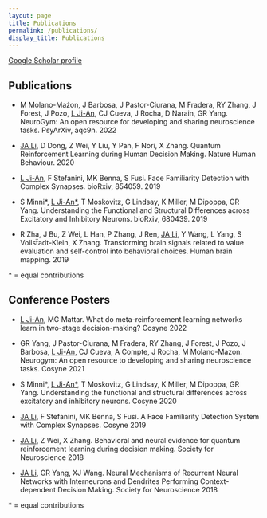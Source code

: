 ```yaml
---
layout: page
title: Publications
permalink: /publications/
display_title: Publications
---
```


[Google Scholar profile](https://scholar.google.com/citations?user=lge1u8kAAAAJ)


## Publications 

 - M Molano-Maźon, J Barbosa, J Pastor-Ciurana, M Fradera, RY Zhang, J Forest, J Pozo, <ins>L Ji-An</ins>, CJ Cueva, J Rocha, D Narain, GR Yang. NeuroGym: An open resource for developing and sharing neuroscience tasks. PsyArXiv, aqc9n. 2022

 - <ins>JA Li</ins>, D Dong, Z Wei, Y Liu, Y Pan, F Nori, X Zhang. Quantum Reinforcement Learning during Human Decision Making. Nature Human Behaviour. 2020

 - <ins>L Ji-An</ins>, F Stefanini, MK Benna, S Fusi. Face Familiarity Detection with Complex Synapses. bioRxiv, 854059. 2019

 - S Minni\*, <ins>L Ji-An\*</ins>, T Moskovitz, G Lindsay, K Miller, M Dipoppa, GR Yang. Understanding the Functional and Structural Differences across Excitatory and Inhibitory Neurons. bioRxiv, 680439. 2019

 - R Zha, J Bu, Z Wei, L Han, P Zhang, J Ren, <ins>JA Li</ins>, Y Wang, L Yang, S Vollsẗadt-Klein, X Zhang. Transforming brain signals related to value evaluation and self-control into behavioral choices. Human brain mapping. 2019

\* = equal contributions

## Conference Posters 

 - <ins>L Ji-An</ins>, MG Mattar. What do meta-reinforcement learning networks learn in two-stage decision-making? Cosyne 2022

 - GR Yang, J Pastor-Ciurana, M Fradera, RY Zhang, J Forest, J Pozo, J Barbosa, <ins>L Ji-An</ins>, CJ Cueva, A Compte, J Rocha, M Molano-Mazon. Neurogym: An open resource to developing and sharing neuroscience tasks. Cosyne 2021

 - S Minni\*, <ins>L Ji-An\*</ins>, T Moskovitz, G Lindsay, K Miller, M Dipoppa, GR Yang. Understanding the functional and structural differences across excitatory and inhibitory neurons. Cosyne 2020

 - <ins>JA Li</ins>, F Stefanini, MK Benna, S Fusi. A Face Familiarity Detection System with Complex Synapses. Cosyne 2019

 - <ins>JA Li</ins>, Z Wei, X Zhang. Behavioral and neural evidence for quantum reinforcement learning during decision making. Society for Neuroscience 2018

 - <ins>JA Li</ins>, GR Yang, XJ Wang. Neural Mechanisms of Recurrent Neural Networks with Interneurons and Dendrites Performing Context-dependent Decision Making. Society for Neuroscience 2018

\* = equal contributions
